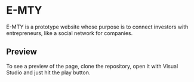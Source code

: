 # E-MTY
E-MTY is a prototype website whose purpose is to connect investors with entrepreneurs, like a social network for companies.

## Preview
To see a preview of the page, clone the repository, open it with Visual Studio and just hit the play button.
